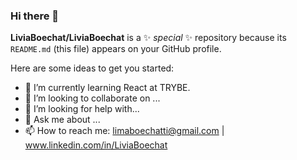 ### Hi there 👋


**LiviaBoechat/LiviaBoechat** is a ✨ _special_ ✨ repository because its `README.md` (this file) appears on your GitHub profile.

Here are some ideas to get you started:

- 🌱 I’m currently learning React at TRYBE.
- 👯 I’m looking to collaborate on ...
- 🤔 I’m looking for help with...
- 💬 Ask me about ...
- 📫 How to reach me: 
  limaboechatti@gmail.com | www.linkedin.com/in/LiviaBoechat



